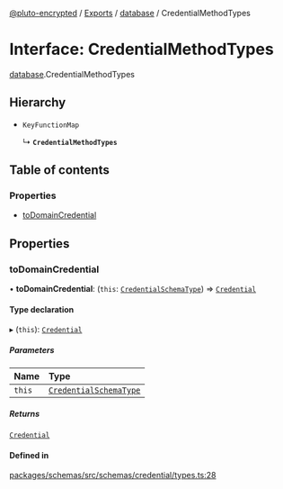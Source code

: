 [@pluto-encrypted](../README.md) / [Exports](../modules.md) / [database](../modules/database-1.md) / CredentialMethodTypes

# Interface: CredentialMethodTypes

[database](../modules/database-1.md).CredentialMethodTypes

## Hierarchy

- `KeyFunctionMap`

  ↳ **`CredentialMethodTypes`**

## Table of contents

### Properties

- [toDomainCredential](database-1.CredentialMethodTypes.md#todomaincredential)

## Properties

### toDomainCredential

• **toDomainCredential**: (`this`: [`CredentialSchemaType`](database-1.CredentialSchemaType.md)) => [`Credential`](../classes/database-1.WALLET_SDK_DOMAIN.Credential.md)

#### Type declaration

▸ (`this`): [`Credential`](../classes/database-1.WALLET_SDK_DOMAIN.Credential.md)

##### Parameters

| Name | Type |
| :------ | :------ |
| `this` | [`CredentialSchemaType`](database-1.CredentialSchemaType.md) |

##### Returns

[`Credential`](../classes/database-1.WALLET_SDK_DOMAIN.Credential.md)

#### Defined in

[packages/schemas/src/schemas/credential/types.ts:28](https://github.com/atala-community-projects/pluto-encrypted/blob/054e08f/packages/schemas/src/schemas/credential/types.ts#L28)
